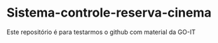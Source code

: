 # Sistema-controle-reserva-cinema
 Este repositório é para testarmos o github com material da GO-IT
